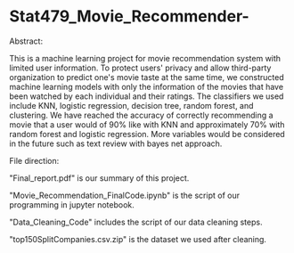 # Stat479_Movie_Recommender-

Abstract:

This is a machine learning project for movie recommendation system with limited user information. To protect users' privacy and allow third-party organization to predict one's movie taste at the same time, we constructed machine learning models with only the information of the movies that have been watched by each individual and their ratings. The classifiers we used include KNN, logistic regression, decision tree, random forest, and clustering. We have reached the accuracy of correctly recommending a movie that a user would of 90% like with KNN and approximately 70% with random forest and logistic regression. More variables would be considered in the future such as text review with bayes net approach.

File direction:

"Final_report.pdf" is our summary of this project.

"Movie_Recommendation_FinalCode.ipynb" is the script of our programming in jupyter notebook.

"Data_Cleaning_Code" includes the script of our data cleaning steps.

"top150SplitCompanies.csv.zip" is the dataset we used after cleaning.

